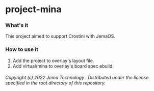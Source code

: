 # project-mina
### What's it
This project aimed to support Crostini with JemaOS.

### How to use it
1. Add the project to overlay's layout file.
2. Add virtual/mina to overlay's board spec ebuild.

###### Copyright (c) 2022 Jema Technology . Distributed under the license specified in the root directory of this repository.